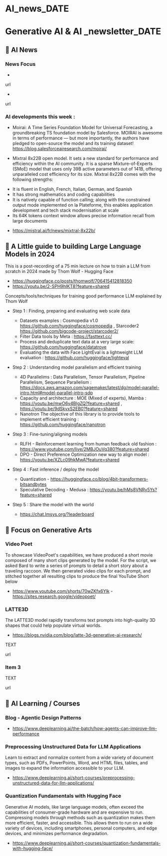 # AI_news_DATE

# Generative AI & AI _newsletter_DATE 


## 🚀  AI News 

### News Focus  
- 
url

- 
url 


### AI developments this week :
- Moirai: A Time Series Foundation Model for Universal Forecasting, 
a groundbreaking TS foundation model by Salesforce. MOIRAI is awesome in terms of performance — but more importantly, the authors have pledged to open-source the model and its training dataset! https://blog.salesforceairesearch.com/moirai/

- Mixtral 8x22B open model. It sets a new standard for performance and efficiency within the AI community. It is a sparse Mixture-of-Experts (SMoE) model that uses only 39B active parameters out of 141B, offering unparalleled cost efficiency for its size.
Mixtral 8x22B comes with the following strengths:
 * It is fluent in English, French, Italian, German, and Spanish
 * It has strong mathematics and coding capabilities
 * It is natively capable of function calling; along with the constrained output mode implemented on la Plateforme, this enables application development and tech stack modernisation at scale
 * Its 64K tokens context window allows precise information recall from large documents
- https://mistral.ai/fr/news/mixtral-8x22b/
  
 



## 🎯 A Little guide to building Large Language Models in 2024 
This is a post-recording of a 75 min lecture on how to train a LLM from scratch in 2024 made by Thom Wolf - Hugging Face 
 - https://huggingface.co/posts/thomwolf/706415412818350
 - https://youtu.be/2-SPH9hIKT8?feature=shared

Concepts/tools/techniques for training good performance LLM explained by Thom Wolf 
* Step 1 : Finding, preparing and evaluating web scale data
  * Datasets examples : Cosmopedia v1.0  https://github.com/huggingface/cosmopedia , Starcoder2  https://github.com/bigcode-project/starcoder2/
  * Filter Data tools by Meta : https://fasttext.cc/
  * Process and deduplicate text data at a very large scale: https://github.com/huggingface/datatrove
  * Evaluating the data with Face LightEval is a lightweight LLM evaluation : https://github.com/huggingface/lighteval

* Step 2 : Understanding model parallelism and efficient training
  * 4D Parallelims : Data Parallelism, Tensor Parallelism, Pipeline Parallelism, Sequence Parallelism  : https://docs.aws.amazon.com/sagemaker/latest/dg/model-parallel-intro.html#model-parallel-intro-sdp
  * Capacity and architecture : MOE (Mixed of experts), Mamba : https://youtu.be/mwO6v4BlgZQ?feature=shared , https://youtu.be/9dSkvxS2EB0?feature=shared
  * Nanotron The objective of this library is to provide tools to implement efficient training : https://github.com/huggingface/nanotron
  
* Step 3 : Fine-tuning/aligning models
  * RLFH - Reinforcement learning from human feedback old fashion : https://www.youtube.com/live/2MBJOuVq380?feature=shared
  * DPO - Direct Preference Optimization new way to align model : https://youtu.be/XZLc09hkMwA?feature=shared

* Step 4 : Fast inference / deploy the model
  * Quantization - https://huggingface.co/blog/4bit-transformers-bitsandbytes
  * Speculative Decoding - Medusa : https://youtu.be/hMs8VNRy5Ys?feature=shared

*  Step 5 : Share the model with the world 
   *  https://chat.lmsys.org/?leaderboard
 

## 🎯 Focus on Generative Arts 

### Video Poet 
To showcase VideoPoet's capabilities, we have produced a short movie composed of many short clips generated by the model. For the script, we asked Bard to write a series of prompts to detail a short story about a traveling raccoon. We then generated video clips for each prompt, and stitched together all resulting clips to produce the final YouTube Short below
- https://www.youtube.com/shorts/70wZKfx6Ylk
-https://sites.research.google/videopoet/

### LATTE3D 
The LATTE3D model rapidly transforms text prompts into high-quality 3D shapes that could help populate virtual worlds.
- https://blogs.nvidia.com/blog/latte-3d-generative-ai-research/


TEXT 

url 


### Item 3 

TEXT 

url 



## 📖 AI Learning / Courses 

### Blog - Agentic Design Patterns 
- https://www.deeplearning.ai/the-batch/how-agents-can-improve-llm-performance

###  Preprocessing Unstructured Data for LLM Applications
Learn to extract and normalize content from a wide variety of document types, such as PDFs, PowerPoints, Word, and HTML files, tables, and images to expand the information accessible to your LLM.
- https://www.deeplearning.ai/short-courses/preprocessing-unstructured-data-for-llm-applications/

### Quantization Fundamentals with Hugging Face
Generative AI models, like large language models, often exceed the capabilities of consumer-grade hardware and are expensive to run. Compressing models through methods such as quantization makes them more efficient, faster, and accessible. This allows them to run on a wide variety of devices, including smartphones, personal computers, and edge devices, and minimizes performance degradation.
- https://www.deeplearning.ai/short-courses/quantization-fundamentals-with-hugging-face/

